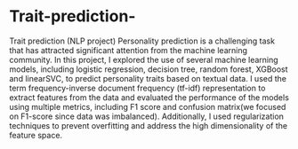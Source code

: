 # Trait-prediction-
Trait prediction (NLP project)
Personality prediction is a challenging task that has attracted significant attention from the machine learning community. In this project, I explored the use of several machine learning models, including logistic regression, decision tree, random forest, XGBoost and linearSVC, to predict personality traits based on textual data. I used the term frequency-inverse document frequency (tf-idf) representation to extract features from the data and evaluated the performance of the models using multiple metrics, including F1 score and confusion matrix(we focused on F1-score since data was imbalanced). Additionally, I used regularization techniques to prevent overfitting and address the high dimensionality of the feature space.
